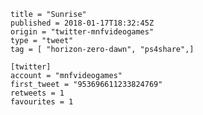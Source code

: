```
title = "Sunrise"
published = 2018-01-17T18:32:45Z
origin = "twitter-mnfvideogames"
type = "tweet"
tag = [ "horizon-zero-dawn", "ps4share",]

[twitter]
account = "mnfvideogames"
first_tweet = "953696611233824769"
retweets = 1
favourites = 1
```

<p class='image'><img src='https://mnf.m17s.net/2018/01/17/DTw2AqKWsAAY7Lu.jpg' alt=''></p>


